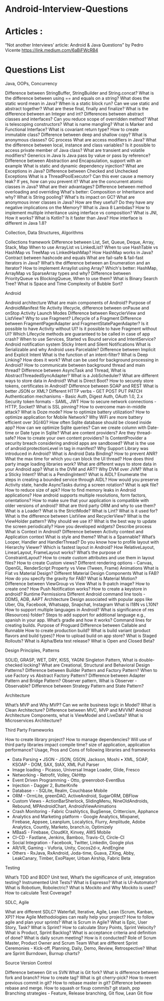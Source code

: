 # Android-Interview-Questions

# Articles :
“Not another Interviews’ article: Android & Java Questions” by Pedro Vicente https://link.medium.com/6aBiFWcRB4

# Questions List


Java, OOPs, Concurrency

Difference between StringBuffer, StringBuilder and String.concat?
What is the difference between using == and equals on a string?
What does the static word mean in Java?
When is a static block run?
Can we use static and abstract together? 
What are these final, finally and finalize?
What is the difference between an Integer and int?
Differences between abstract classes and interfaces?
Can you reduce scope of overridden method? 
What is telescoping constructors?
What is name mangling? 
What is Marker and Functional Interface? 
What is covariant return type? 
How to create immutable class?
Difference between deep and shallow copy? 
What is anonymous classes?
GC process
What are access modifiers in Java?
What the difference between local, instance and class variables?
Is it possible to access private member of Java class?
What are transient and volatile modifiers?
Generics in Java
Is Java pass by value or pass by reference?
Difference between Abstraction and Encapsulation, support with an example
What is static and dynamic dependency injection? 
What are Exceptions in Java? Difference between Checked and Unchecked Exceptions
What is a ThreadPoolExecutor? Can this ever cause a memory leak? If yes, how can you prevent it?
What are the concurrent atomic classes in Java? What are their advantages?
Difference between method overloading and overriding
What's better: Composition or Inheritance and why?
What is String pooling? What's its impact on GC?
What are anonymous inner classes in Java? How are they useful? Do they have any negative implications on the Memory? What is Java 8 Lambdas? 
How to implement multiple inheritance using interface vs composition? 
What is JNI, How it works?
What is Kotlin? Is it faster than Java?
How interface is different in Java 1.8?

Collection, Data Structures, Algorithms

Collections framework
Difference between List, Set, Queue, Deque, Array, Stack, Map
When to use ArrayList vs LinkedList?
When to use HashTable vs HashMap vs TreeMap vs LinkedHashMap?
How HashMap works in Java? Contract between hashcode and equals
What are fail-safe & fail-fast Iterators in Java?
What’s the difference between an Enumeration and an Iterator?
How to implement Arraylist using Array?
Which's better: HashMap, ArrayMap vs SparseArray types and why?
Difference between PriorityQueue vs BlockingQueue, When to use them?
What is Binary Search Tree? 
What is Space and Time Complexity of Bubble Sort? 

Android

Android architecture
What are main components of Android?
Purpose of AndroidManifest file
Activity lifecycle, difference between onPause and onStop
Activity Launch Modes
Difference between RecyclerView and ListView?
Why to use Fragment?
Lifecycle of a Fragment 
Difference between FragmentPagerAdapter and FragmentStatePagerAdapter?
Is it possible to have Activity without UI?
Is it possible to have Fragment without UI?
Which Lifecycle methods are guaranteed to be called in case of app crash?
When to use Services, Started vs Bound service and IntentService?
Android notification system 
Sticky Intent and Silent Notifications
What is Serializable and why Android uses Parcelable?
Difference between Implicit and Explicit Intent
What is the function of an intent-filter?
What is Deep Linking? How does it work?
What can be used for background processing in Android?
How to communicate between background thread and main thread?
Difference between AsyncTask and Thread, What is AbstractThreadedSyncAdapter? 
What is a JobScheduler? 
What are different ways to store data in Android? What is Direct Boot? 
How to securely store tokens, certificates in Android? 
Difference between SOAP and REST
What is better JSON or XML? 
Different HTTP verbs - GET POST PUT PATCH
Authentication mechanisms - Basic Auth, Digest Auth, OAuth 1.0, 2.x
Security token formats - SAML, JWT
How to secure network connections - HTTP, Socket? 
What is SSL pinning? How to overcome man-in-middle attack?
What is Doze mode? How to optimize battery utilization? 
How to optimize application for Mobile Network? Why WiFi are more battery efficient over 3G/4G? 
How often Sqlite database should be closed inside app? 
How can we optimize Sqlite queries?
Can we create column with Date-time or Date type in Sqlite? 
What are content providers? Are they thread-safe? How to create your own content providers? 
Is ContentProvider a security breach considering android apps are sandboxed?
What is the use of android:protectionLevel in <permission> tag in manifest?
Why Support Library was introduced in Android?
What is Android Data Binding? 
How to prevent ANR? What the max time for which you can block the UI thread?
How does third party image loading libraries work?
What are different ways to store data in your Android app?
What is the DVM and ART? Why DVM over JVM?
What is a Sticky Intent?
What is a PendingIntent?
What is AIDL? Enumerate the steps in creating a bounded service through AIDL?
How would you preserve Activity state, handle AsyncTasks during a screen rotation? 
What is apk file? How to reduce size of apk? 
How to find memory leaks in Android applications?
How android supports multiple resolutions, form factors, orientations?
How to make sure that your application is compatible with older versions of android?
What are third party ORM and why to use them?
What is a Loader?
What is the StrictMode? 
What is Lint? What is it used for?
What is the difference between ListView and RecyclerView?
What is the ViewHolder pattern? Why should we use it?
What is the best way to update the screen periodically?
Have you developed widgets? Describe process 
What is Context in Android? Difference between Activity context and Application context
What is style and theme? What is a Spannable?
What’s Looper, Handler and HandlerThread?
Do you know how to profile layout with Hierarchy Viewer?
Which is fastest layout in Android?
How RelativeLayout, LinearLayout, FrameLayout works? 
What’s the purpose of ConstraintLayout?
How to create custom attributes and use them in layout files?
How to create Custom views?
Different rendering options - Canvas, OpenGL, RenderScript 
Property vs View (Tween, Frame) Animations 
What is Flat vs Material Design? Different Material Design Components
What is FAB? How do you specify the gravity for FAB? 
What is Material Motion? 
Difference between ViewGroup vs View
What is 9-patch image? How to create one? 
How Push Notification works?
How to create a keystore in android?
Runtime Permissions
Different Android command line tools - DDMS, ADB, AAPT
Architecture Design associated with popular apps like Uber, Ola, Facebook, Whatsapp, Snapchat, Instagram
What is I18N vs L10N? How to support multiple languages in Android? 
What is significance of res (Resources) folder? 
Steps to add support for additional language e.g., spanish in your app. 
What’s gradle and how it works? Command lines for creating builds.
Purpose of Proguard
Difference between Callable and Runnable
How to create production build? What is build variant (product flavors and build types)?
How to upload build on app store? What is Staged Rollouts? 
What is Alpha/Beta test release? What is Open and Closed Beta? 

Design Principles, Patterns

SOLID, GRASP, WET, DRY, KISS, YAGNI
Singleton Pattern, What is double-checked locking?
What are Creational, Structural and Behavioral Design Patterns? 
Difference between Builder Pattern and Factory Pattern?
When to use Factory vs Abstract Factory Pattern?
Difference between Adapter Pattern and Bridge Pattern?
Observer pattern, What is Observer - Observable? 
Difference between Strategy Pattern and State Pattern?

Architecture

What’s MVP and Why MVP?
Can we write business logic in Model?
What is Clean Architecture?
Difference between MVC, MVP and MVVM?
Android Architecture Components, what is ViewModel and LiveData? 
What is Microservices Architecture? 

Third Party Frameworks

How to create library project? How to manage dependencies? 
Will use of third party libraries impact compile time? size of application, application performance? 
Usage, Pros and Cons of following libraries and frameworks 
- Data Parsing
• JSON - JSON, GSON, Jackson, Moshi
• XML, SOAP, KSOAP - DOM, SAX, StAX, XML Pull Parser
- Image loading - Picasso, Universal Image Loader, Glide, Fresco
- Networking - Retrofit, Volley, OkHttp
- Event Driven Programming - Otto, greenrobot-EventBus
- Injection - Dagger 2, ButterKnife
- Database - - SQLite, Realm, Couchbase Mobile
- ORM - OrmLite, greenDAO, ActiveAndroid, SugarORM, DBFlow
- Custom Views - ActionBarSherlock, SlidingMenu, NineOldAndroids, Rebound, MPAndroidChart, AndroidViewAnimations
- Crash Monitoring - Fabric Crashlytics, BugSense, Crittercism, Apphance
- Analytics and Marketing platform - Google Analytics, Mixpanel, Firebase, Appsee, Leanplum, Localytics, Flurry, Amplitude, Adobe Analytics, Countly, Marketo, branch.io, Optimizely 
- MBaaS - Firebase, CloudKit, Kinvey, AWS Mobile
- CI-CD - Fastlane, Jenkins, Bamboo, Travis-CI, Circle-CI
- Social Integration - Facebook, Twitter, Linkedin, Google plus
- AR/VR, Gaming - Vuforia, Unity, Cocos2d-x, AndEngine
- Others - RxJava, RxAndroid, Joda-time, Guava, ZXing, Abby, LeakCanary, Timber, ExoPlayer, Urban Airship, Fabric Beta

Testing

What’s TDD and BDD?
Unit test, What’s the significance of unit, integration testing?
Instrumented Unit Tests?
What is Espresso?
What is UI-Automator?
What is Robotium, Robolectric?
What is Mockito and Why Mockito is used?
How to calculate Test Coverage? 

SDLC, Agile

What are different SDLC? Waterfall, Iterative, Agile, Lean (Scrum, Kanban, XP)? 
How Agile Methodologies can really help your project?
How to follow agile and plan your sprints?
What is Scrum in Agile?
What is Epic, User Story, Task?
What is Sprint? How to calculate Story Points, Sprint Velocity?
What is Product, Sprint Backlog?
What is acceptance criteria and definition of done?
What is daily scrum meeting? How is it conducted? 
Role of Scrum Master, Product Owner and Scrum Team
What are different Sprint Ceremonies - Kick-off, Planning, Daily, Demo, Review, Retrospective?
What are Sprint Burndown, Burnup charts?

Source Version Control

Difference between Git vs SVN
What is Git fork? What is difference between fork and branch? How to create tag? 
What is git cherry-pick? 
How to revert previous commit in git? 
How to rebase master in git? Difference between rebase and merge. How to squash or fixup commits? 
git stash, pop
Branching strategies - Feature, Release branching, Git flow, Lean Git flow

